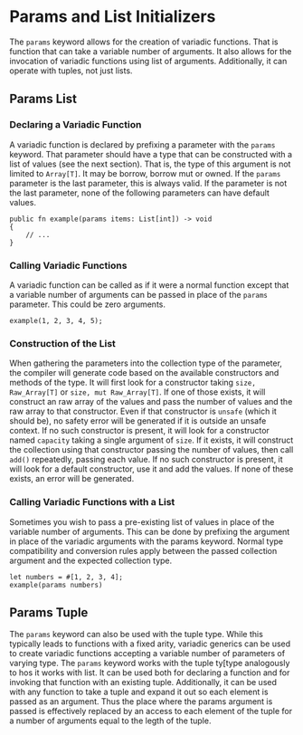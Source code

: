 # Params and List Initializers

The `params` keyword allows for the creation of variadic functions. That is function that can take a variable number of arguments. It also allows for the invocation of variadic functions using list of arguments. Additionally, it can operate with tuples, not just lists.

## Params List

### Declaring a Variadic Function

A variadic function is declared by prefixing a parameter with the `params` keyword. That parameter should have a type that can be constructed with a list of values (see the next section). That is, the type of this argument is not limited to `Array[T]`. It may be borrow, borrow mut or owned. If the `params` parameter is the last parameter, this is always valid. If the parameter is not the last parameter, none of the following parameters can have default values.

```adamant
public fn example(params items: List[int]) -> void
{
    // ...
}
```

### Calling Variadic Functions

A variadic function can be called as if it were a normal function except that a variable number of arguments can be passed in place of the `params` parameter. This could be zero arguments.

```adamant
example(1, 2, 3, 4, 5);
```

### Construction of the List

When gathering the parameters into the collection type of the parameter, the compiler will generate code based on the available constructors and methods of the type. It will first look for a constructor taking `size, Raw_Array[T]` or `size, mut Raw_Array[T]`. If one of those exists, it will construct an raw array of the values and pass the number of values and the raw array to that constructor. Even if that constructor is `unsafe` (which it should be), no safety error will be generated if it is outside an unsafe context. If no such constructor is present, it will look for a constructor named `capacity` taking a single argument of `size`. If it exists, it will construct the collection using that constructor passing the number of values, then call `add()` repeatedly, passing each value. If no such constructor is present, it will look for a default constructor, use it and add the values. If none of these exists, an error will be generated.

### Calling Variadic Functions with a List

Sometimes you wish to pass a pre-existing list of values in place of the variable number of arguments. This can be done by prefixing the argument in place of the variadic arguments with the params keyword. Normal type compatibility and conversion rules apply between the passed collection argument and the expected collection type.

```adamant
let numbers = #[1, 2, 3, 4];
example(params numbers)
```

## Params Tuple

The `params` keyword can also be used with the tuple type. While this typically leads to functions with a fixed arity, variadic generics can be used to create variadic functions accepting a variable number of parameters of varying type. The `params` keyword works with the tuple ty[type analogously to hos it works with list. It can be used both for declaring a function and for invoking that function with an existing tuple. Additionally, it can be used with any function to take a tuple and expand it out so each element is passed as an argument. Thus the place where the params argument is passed is effectively replaced by an access to each element of the tuple for a number of arguments equal to the legth of the tuple.
